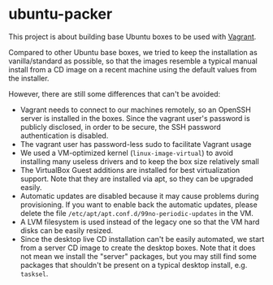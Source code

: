 # ubuntu-packer

This project is about building base Ubuntu boxes to be used with
[Vagrant](https://www.vagrantup.com/).

Compared to other Ubuntu base boxes, we tried to keep the installation as
vanilla/standard as possible, so that the images resemble a typical manual
install from a CD image on a recent machine using the default values from the
installer.

However, there are still some differences that can't be avoided:
- Vagrant needs to connect to our machines remotely, so an OpenSSH server is
  installed in the boxes. Since the vagrant user's password is publicly
  disclosed, in order to be secure, the SSH password authentication is disabled.
- The vagrant user has password-less sudo to facilitate Vagrant usage
- We used a VM-optimized kernel (`linux-image-virtual`) to avoid installing
  many useless drivers and to keep the box size relatively small
- The VirtualBox Guest additions are installed for best virtualization support.
  Note that they are installed via apt, so they can be upgraded easily.
- Automatic updates are disabled because it may cause problems during
  provisioning. If you want to enable back the automatic updates, please delete
  the file `/etc/apt/apt.conf.d/99no-periodic-updates` in the VM.
- A LVM filesystem is used instead of the legacy one so that the VM hard disks
  can be easily resized.
- Since the desktop live CD installation can't be easily automated, we start
  from a server CD image to create the desktop boxes. Note that it does not mean
  we install the "server" packages, but you may still find some packages that
  shouldn't be present on a typical desktop install, e.g. `tasksel`.
